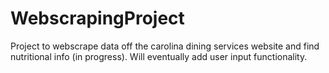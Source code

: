 # WebscrapingProject
Project to webscrape data off the carolina dining services website and find nutritional info (in progress). Will eventually add user input functionality. 
